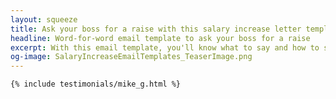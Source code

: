 ```yaml
---
layout: squeeze
title: Ask your boss for a raise with this salary increase letter template
headline: Word-for-word email template to ask your boss for a raise
excerpt: With this email template, you'll know what to say and how to say it when you ask for your next raise.
og-image: SalaryIncreaseEmailTemplates_TeaserImage.png
---
```

<div class="container container--normal">
	<script async data-uid="a67c23a86b" src="https://f.convertkit.com/a67c23a86b/0377f73051.js"></script>
	
	{% include testimonials/mike_g.html %}
</div>

